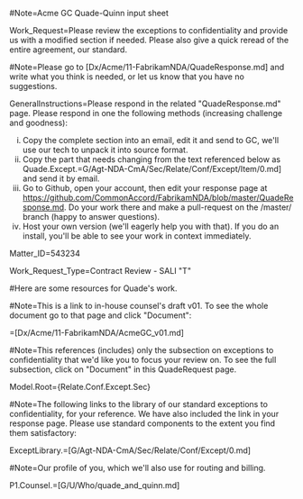 ﻿#Note=Acme GC Quade-Quinn input sheet

Work_Request=Please review the exceptions to confidentiality and provide us with a modified section if needed.  Please also give a quick reread of the entire agreement, our standard.

#Note=Please go to [Dx/Acme/11-FabrikamNDA/QuadeResponse.md] and write what you think is needed, or let us know that you have no suggestions.

GeneralInstructions=Please respond in the related "QuadeResponse.md" page.  Please respond in one the following methods (increasing challenge and goodness): <ol type=i><li>Copy the complete section into an email, edit it and send to GC, we'll use our tech to unpack it into source format.<li>Copy the part that needs changing from the text referenced below as Quade.Except.=G/Agt-NDA-CmA/Sec/Relate/Conf/Except/Item/0.md] and send it by email.<li>Go to Github, open your account, then edit your response page at https://github.com/CommonAccord/FabrikamNDA/blob/master/QuadeResponse.md. Do your work there and make a pull-request on the /master/ branch (happy to answer questions).<li>Host your own version (we'll eagerly help you with that).  If you do an install, you'll be able to see your work in context immediately.</ol>

Matter_ID=543234

Work_Request_Type=Contract Review - SALI "T"

#Here are some resources for Quade's work.

#Note=This is a link to in-house counsel's draft v01. To see the whole document go to that page and click "Document":

=[Dx/Acme/11-FabrikamNDA/AcmeGC_v01.md]

#Note=This references (includes) only the subsection on exceptions to confidentiality that we'd like you to focus your review on. To see the full subsection, click on "Document" in this QuadeRequest page.

Model.Root={Relate.Conf.Except.Sec}

#Note=The following links to the library of our standard exceptions to confidentiality, for your reference.  We have also included the link in your response page.  Please use standard components to the extent you find them satisfactory:

ExceptLibrary.=[G/Agt-NDA-CmA/Sec/Relate/Conf/Except/0.md]

#Note=Our profile of you, which we'll also use for routing and billing.

P1.Counsel.=[G/U/Who/quade_and_quinn.md]